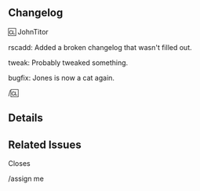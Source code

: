 ## Changelog
<!--
	Remember that the name can NOT contain spaces
-->

:cl: JohnTitor

rscadd: Added a broken changelog that wasn't filled out.

tweak: Probably tweaked something.

bugfix: Jones is now a cat again.

/:cl:

<!-- Valid Prefixes:
bugfix tweak
rscadd rscdel
imageadd imagedel
maptweak spellcheck
soundadd sounddel
experiment wip
-->

## Details
<!--
	Put more details about your changes below as needed or just anything you don't want in the changelog.
-->


## Related Issues
<!--
	 Mention the issue(s) this MR closes or is related to
-->
Closes

/assign me
